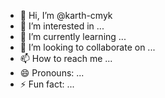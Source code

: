 - 👋 Hi, I’m @karth-cmyk
- 👀 I’m interested in ...
- 🌱 I’m currently learning ...
- 💞️ I’m looking to collaborate on ...
- 📫 How to reach me ...
- 😄 Pronouns: ...
- ⚡ Fun fact: ...

<!---<!DOCTYPE html>
<html lang="en">
<head>
    <meta charset="UTF-8">
    <meta name="viewport" content="width=device-width, initial-scale=1.0">
    <title>Karthikeya's Experience</title>
    <style>
        body {
            font-family: Arial, sans-serif;
            line-height: 1.6;
        }
        .container {
            width: 80%;
            margin: 0 auto;
        }
        h1, h2 {
            text-align: center;
        }
        pre {
            background-color: #f4f4f4;
            padding: 10px;
            border: 1px solid #ddd;
            border-radius: 5px;
        }
    </style>
</head>
<body>
    <div class="container">
        <h1>Welcome to My GitHub Page</h1>
        <p>Hi, I'm Karthikeya, a team lead specializing in data management and quality control. Below is a brief overview of my skills and experience.</p>
        
        <h2>Skills</h2>
        <ul>
            <li>Proficient in Python</li>
            <li>Experienced with HCM</li>
            <li>Quality Control Analysis</li>
            <li>Team Leadership and Management</li>
        </ul>

        <h2>Experience</h2>
        <p>I have worked as a QC Analyst Team Lead in an IAIL company, managing a team that ensures data is error-free before providing it to clients.</p>

        <h2>Python Code Example</h2>
        <pre><code class="language-python">
# This is a simple Python script example
def greet(name):
    return f"Hello, {name}!"

print(greet("World"))
        </code></pre>
    </div>
</body>
</html>
karth-cmyk/karth-cmyk is a ✨ special ✨ repository because its `README.md` (this file) appears on your GitHub profile.
You can click the Preview link to take a look at your changes.
--->
